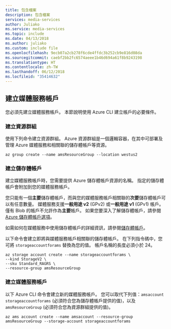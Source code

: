 ```yaml
---
title: 包含檔案
description: 包含檔案
services: media-services
author: Juliako
ms.service: media-services
ms.topic: include
ms.date: 04/13/2018
ms.author: juliako
ms.custom: include file
ms.openlocfilehash: 9ecb07a2cb278f6cde4ffdc3b252cb9e816d08da
ms.sourcegitcommit: caebf2bb2fc6574aeee1b46d694a61f8b9243198
ms.translationtype: HT
ms.contentlocale: zh-TW
ms.lasthandoff: 06/12/2018
ms.locfileid: "35414632"
---
```

## <a name="create-a-media-services-account"></a>建立媒體服務帳戶

您必須先建立媒體服務帳戶。 本節說明使用 Azure CLI 建立帳戶的必要條件。

### <a name="create-a-resource-group"></a>建立資源群組

使用下列命令建立資源群組。 Azure 資源群組是一個邏輯容器，在其中可部署及管理 Azure 媒體服務和相關聯的儲存體帳戶等資源。

```azurecli-interactive
az group create --name amsResourceGroup --location westus2
```

### <a name="create-a-storage-account"></a>建立儲存體帳戶

建立媒體服務帳戶時，您需要提供 Azure 儲存體帳戶資源的名稱。 指定的儲存體帳戶會附加到您的媒體服務帳戶。 

您只能有一個**主要**儲存體帳戶，而與您的媒體服務帳戶相關聯的**次要**儲存體帳戶可以有任意數量。 媒體服務支援**一般用途 v2** (GPv2) 或**一般用途 v1** (GPv1) 帳戶。 僅有 Blob 的帳戶不允許作為**主要**帳戶。 如果您要深入了解儲存體帳戶，請參閱 [Azure 儲存體帳戶選項](../articles/storage/common/storage-account-options.md)。 

如需如何在媒體服務中使用儲存體帳戶的詳細資訊，請參閱[儲存體帳戶](../articles/media-services/latest/storage-account-concept.md)。

以下命令會建立即將與媒體服務帳戶相關聯的儲存體帳戶。 在下列指令碼中，您可將 `storageaccountforams` 替換為您的值。 帳戶名稱的長度必須小於 24。

```azurecli-interactive
az storage account create --name storageaccountforams \  
--kind StorageV2 \
--sku Standard_RAGRS \
--resource-group amsResourceGroup
```

### <a name="create-a-media-services-account"></a>建立媒體服務帳戶

以下 Azure CLI 命令會建立新的媒體服務帳戶。 您可以取代下列值：`amsaccount`  `storageaccountforams` (必須符合您為儲存體帳戶提供的值)，以及 `amsResourceGroup` (必須符合您為資源群組提供的值)。

```azurecli-interactive
az ams account create --name amsaccount --resource-group amsResourceGroup --storage-account storageaccountforams
```
